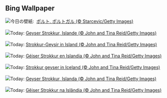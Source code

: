 ## Bing Wallpaper
![](https://www.bing.com/th?id=OHR.PortoSunset_JA-JP4070269520_UHD.jpg&w=1000)今日の壁紙: &nbsp;[ポルト, ポルトガル (© Starcevic/Getty Images)](https://www.bing.com/th?id=OHR.PortoSunset_JA-JP4070269520_UHD.jpg)
<br><br/>
![](https://www.bing.com/th?id=OHR.IcelandGeyser_FR-FR6775594395_UHD.jpg&w=1000)Today: [Geyser Strokkur, Islande (© John and Tina Reid/Getty Images)](https://www.bing.com/th?id=OHR.IcelandGeyser_FR-FR6775594395_UHD.jpg)
<br><br/>
![](https://www.bing.com/th?id=OHR.IcelandGeyser_DE-DE1379578975_UHD.jpg&w=1000)Today: [Strokkur-Geysir in Island (© John and Tina Reid/Getty Images)](https://www.bing.com/th?id=OHR.IcelandGeyser_DE-DE1379578975_UHD.jpg)
<br><br/>
![](https://www.bing.com/th?id=OHR.IcelandGeyser_ES-ES1598539119_UHD.jpg&w=1000)Today: [Géiser Strokkur en Islandia (© John and Tina Reid/Getty Images)](https://www.bing.com/th?id=OHR.IcelandGeyser_ES-ES1598539119_UHD.jpg)
<br><br/>
![](https://www.bing.com/th?id=OHR.IcelandGeyser_EN-GB0103989552_UHD.jpg&w=1000)Today: [Strokkur geyser in Iceland (© John and Tina Reid/Getty Images)](https://www.bing.com/th?id=OHR.IcelandGeyser_EN-GB0103989552_UHD.jpg)
<br><br/>
![](https://www.bing.com/th?id=OHR.IcelandGeyser_IT-IT1394965765_UHD.jpg&w=1000)Today: [Geyser Strokkur, Islanda (© John and Tina Reid/Getty Images)](https://www.bing.com/th?id=OHR.IcelandGeyser_IT-IT1394965765_UHD.jpg)
<br><br/>
![](https://www.bing.com/th?id=OHR.IcelandGeyser_PT-BR7544029151_UHD.jpg&w=1000)Today: [Gêiser Strokkur na Islândia (© John and Tina Reid/Getty Images)](https://www.bing.com/th?id=OHR.IcelandGeyser_PT-BR7544029151_UHD.jpg)
<br><br/>
